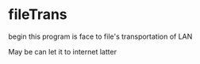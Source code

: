 fileTrans
=========

begin
this program is face to file's  transportation of LAN 

May be can let it to internet latter
